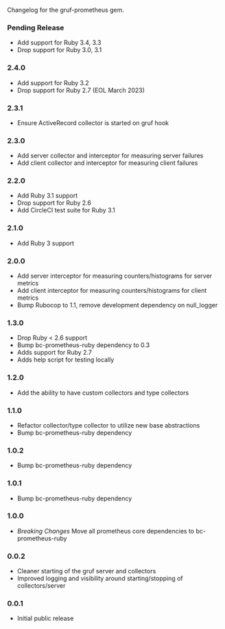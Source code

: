 Changelog for the gruf-prometheus gem.

### Pending Release

- Add support for Ruby 3.4, 3.3
- Drop support for Ruby 3.0, 3.1

### 2.4.0

- Add support for Ruby 3.2
- Drop support for Ruby 2.7 (EOL March 2023)

### 2.3.1

- Ensure ActiveRecord collector is started on gruf hook

### 2.3.0

- Add server collector and interceptor for measuring server failures
- Add client collector and interceptor for measuring client failures

### 2.2.0

- Add Ruby 3.1 support
- Drop support for Ruby 2.6
- Add CircleCI test suite for Ruby 3.1

### 2.1.0

- Add Ruby 3 support

### 2.0.0

- Add server interceptor for measuring counters/histograms for server metrics
- Add client interceptor for measuring counters/histograms for client metrics
- Bump Rubocop to 1.1, remove development dependency on null_logger

### 1.3.0

- Drop Ruby < 2.6 support
- Bump bc-prometheus-ruby dependency to 0.3
- Adds support for Ruby 2.7
- Adds help script for testing locally

### 1.2.0

- Add the ability to have custom collectors and type collectors

### 1.1.0

- Refactor collector/type collector to utilize new base abstractions
- Bump bc-prometheus-ruby dependency

### 1.0.2

- Bump bc-prometheus-ruby dependency

### 1.0.1

- Bump bc-prometheus-ruby dependency

### 1.0.0

- *Breaking Changes* Move all prometheus core dependencies to bc-prometheus-ruby

### 0.0.2

- Cleaner starting of the gruf server and collectors
- Improved logging and visibility around starting/stopping of collectors/server

### 0.0.1

- Initial public release
